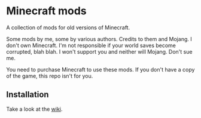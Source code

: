 # Minecraft mods
A collection of mods for old versions of Minecraft.

Some mods by me, some by various authors. Credits to them and Mojang. I don't own Minecraft. I'm not responsible if your world saves become corrupted, blah blah. I won't support you and neither will Mojang. Don't sue me.

You need to purchase Minecraft to use these mods. If you don't have a copy of the game, this repo isn't for you.

## Installation

Take a look at the [wiki](http://github.com/SnowshoeIceboot/mcmods/wiki).
